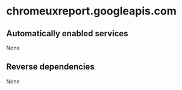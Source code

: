 # chromeuxreport.googleapis.com

## Automatically enabled services

None

## Reverse dependencies

None
